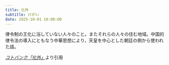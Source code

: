 ```yaml
---
title: 化外
subtitle: けがい
date: 2025-10-01 10:00:00
---
```


律令制の王化に浴していない人々のこと。またそれらの人々の住む地域。中国的律令法の導入にともなう中華思想により，天皇を中心とした朝廷の側から使われた語。

<cite>[コトバンク「化外」](https://kotobank.jp/word/%E5%8C%96%E5%A4%96)</cite>より引用